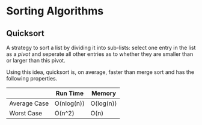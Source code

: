 # Sorting Algorithms

## Quicksort

A strategy to sort a list by dividing it into sub-lists: select one entry in the list as a *pivot* and seperate all other entries as to
whether they are smaller than or larger than this pivot.

Using this idea, quicksort is, on average, faster than merge sort and has the following properties.

||  Run Time     | Memory
---- | ----- | ----
Average Case   |     O(nlog(n))          | O(log(n))
Worst Case   |     O(n^2)          | O(n)
